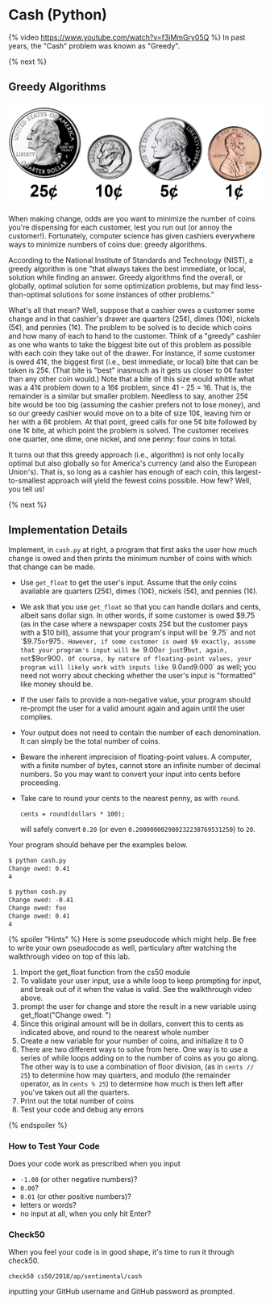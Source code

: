 # Cash (Python)

{% video https://www.youtube.com/watch?v=f3iMmGry05Q %}
In past years, the "Cash" problem was known as "Greedy".


{% next %}

## Greedy Algorithms

<!-- http://mypieceofthe31415927.blogspot.com/2014/04/whats-wrong-with-these-us-coins.html -->
![US coins](coins.jpg)

When making change, odds are you want to minimize the number of coins you're dispensing for each customer, lest you run out (or annoy the customer!).  Fortunately, computer science has given cashiers everywhere ways to minimize numbers of coins due: greedy algorithms.

According to the National Institute of Standards and Technology (NIST), a greedy algorithm is one "that always takes the best immediate, or local, solution while finding an answer. Greedy algorithms find the overall, or globally, optimal solution for some optimization problems, but may find less-than-optimal solutions for some instances of other problems."

What's all that mean? Well, suppose that a cashier owes a customer some change and in that cashier's drawer are quarters (25¢), dimes (10¢), nickels (5¢), and pennies (1¢). The problem to be solved is to decide which coins and how many of each to hand to the customer. Think of a "greedy" cashier as one who wants to take the biggest bite out of this problem as possible with each coin they take out of the drawer. For instance, if some customer is owed 41¢, the biggest first (i.e., best immediate, or local) bite that can be taken is 25¢. (That bite is "best" inasmuch as it gets us closer to 0¢ faster than any other coin would.) Note that a bite of this size would whittle what was a 41¢ problem down to a 16¢ problem, since 41 - 25 = 16. That is, the remainder is a similar but smaller problem. Needless to say, another 25¢ bite would be too big (assuming the cashier prefers not to lose money), and so our greedy cashier would move on to a bite of size 10¢, leaving him or her with a 6¢ problem. At that point, greed calls for one 5¢ bite followed by one 1¢ bite, at which point the problem is solved. The customer receives one quarter, one dime, one nickel, and one penny: four coins in total.

It turns out that this greedy approach (i.e., algorithm) is not only locally optimal but also globally so for America's currency (and also the European Union's). That is, so long as a cashier has enough of each coin, this largest-to-smallest approach will yield the fewest coins possible. How few? Well, you tell us!

{% next %}

## Implementation Details

Implement, in `cash.py` at right, a program that first asks the user how much change is owed and then prints the minimum number of coins with which that change can be made.

* Use `get_float` to get the user's input. Assume that the only coins available are quarters (25¢), dimes (10¢), nickels (5¢), and pennies (1¢).
* We ask that you use `get_float` so that you can handle dollars and cents, albeit sans dollar sign. In other words, if some customer is owed $9.75 (as in the case where a newspaper costs 25¢ but the customer pays with a $10 bill), assume that your program's input will be `9.75` and not `$9.75` or `975`. However, if some customer is owed $9 exactly, assume that your program's input will be `9.00` or just `9` but, again, not `$9` or `900`. Of course, by nature of floating-point values, your program will likely work with inputs like `9.0` and `9.000` as well; you need not worry about checking whether the user's input is "formatted" like money should be.
* If the user fails to provide a non-negative value, your program should re-prompt the user for a valid amount again and again until the user complies.
* Your output does not need to contain the number of each denomination. It can simply be the total number of coins.
* Beware the inherent imprecision of floating-point values. A computer, with a finite number of bytes, cannot store an infinite number of decimal numbers. So you may want to convert your input into cents before proceeding.
* Take care to round your cents to the nearest penny, as with `round`.

  ```
  cents = round(dollars * 100);
  ```

  will safely convert `0.20` (or even `0.200000002980232238769531250`) to `20`.

Your program should behave per the examples below.

```
$ python cash.py
Change owed: 0.41
4
```

```
$ python cash.py
Change owed: -0.41
Change owed: foo
Change owed: 0.41
4
```

{% spoiler "Hints" %}
Here is some pseudocode which might help. Be free to write your own pseudocode as well, particulary after watching the walkthrough video on top of this lab.

1. Import the get_float function from the cs50 module
2. To validate your user input, use a while loop to keep prompting for input, and break out of it when the value is valid. See the walkthrough video above.
2. prompt the user for change and store the result in a new variable using get_float("Change owed: ")
3. Since this original amount will be in dollars, convert this to cents as indicated above, and round to the nearest whole number
4. Create a new variable for your number of coins, and initialize it to 0
4. There are two different ways to solve from here. One way is to use a series of while loops adding on to the number of coins as you go along. The other way is to use a combination of floor division, (as in `cents // 25`) to determine how may quarters, and modulo (the remainder operator, as in `cents % 25`) to determine how much is then left after you've taken out all the quarters.
5. Print out the total number of coins
6. Test your code and debug any errors


{% endspoiler %}


### How to Test Your Code

Does your code work as prescribed when you input

* `-1.00` (or other negative numbers)?
* `0.00`?
* `0.01` (or other positive numbers)?
* letters or words?
* no input at all, when you only hit Enter?

### Check50

When you feel your code is in good shape, it's time to run it through check50.

```
check50 cs50/2018/ap/sentimental/cash
```

inputting your GitHub username and GitHub password as prompted.

